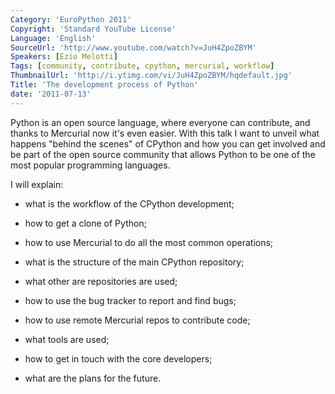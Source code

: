 ```yaml
---
Category: 'EuroPython 2011'
Copyright: 'Standard YouTube License'
Language: 'English'
SourceUrl: 'http://www.youtube.com/watch?v=JuH4ZpoZBYM'
Speakers: [Ezio Melotti]
Tags: [community, contribute, cpython, mercurial, workflow]
ThumbnailUrl: 'http://i.ytimg.com/vi/JuH4ZpoZBYM/hqdefault.jpg'
Title: 'The development process of Python'
date: '2011-07-13'
---
```

Python is an open source language, where everyone can contribute, and thanks
to Mercurial now it's even easier. With this talk I want to unveil what
happens "behind the scenes" of CPython and how you can get involved and be
part of the open source community that allows Python to be one of the most
popular programming languages.

I will explain:

  * what is the workflow of the CPython development;

  * how to get a clone of Python;

  * how to use Mercurial to do all the most common operations;

  * what is the structure of the main CPython repository;

  * what other are repositories are used;

  * how to use the bug tracker to report and find bugs;

  * how to use remote Mercurial repos to contribute code;

  * what tools are used;

  * how to get in touch with the core developers;

  * what are the plans for the future.

